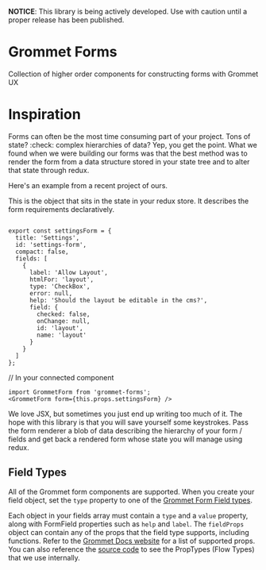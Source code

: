 __NOTICE__:
This library is being actively developed.  Use with caution until a proper release has been published.

# Grommet Forms
Collection of higher order components for constructing forms with Grommet UX

# Inspiration
Forms can often be the most time consuming part of your project.  Tons of state? :check: complex hierarchies of data? Yep, you get the point.  What we found when we were building our forms was that the best method was to render the form from a data structure stored in your state tree and to alter that state through redux.  

Here's an example from a recent project of ours.

This is the object that sits in the state in your redux store.  It describes the form requirements declaratively.
```

export const settingsForm = {
  title: 'Settings',
  id: 'settings-form',
  compact: false,
  fields: [
    {
      label: 'Allow Layout',
      htmlFor: 'layout',
      type: 'CheckBox',
      error: null,
      help: 'Should the layout be editable in the cms?',
      field: {
        checked: false,
        onChange: null,
        id: 'layout',
        name: 'layout'
      }
    }
  ]
};
```

// In your connected component
```
import GrommetForm from 'grommet-forms';
<GrommetForm form={this.props.settingsForm} />
```

We love JSX, but sometimes you just end up writing too much of it.  The hope with this library is that you will save yourself some keystrokes.  Pass the form renderer a blob of data describing the hierarchy of your form / fields and get back a rendered form whose state you will manage using redux.

## Field Types
All of the Grommet form components are supported.  When you create your field object, set the `type` property to one of the [Grommet Form Field types](https://github.com/RyanCCollins/grommet-forms/blob/master/src/FormFieldMap.js).

Each object in your fields array must contain a `type` and a `value` property, along with FormField properties such as `help` and `label`.  The `fieldProps` object can contain any of the props that the field type supports, including functions.  Refer to the [Grommet Docs website](https://grommet.github.io/docs/components) for a list of supported props.  You can also reference the [source code](https://github.com/RyanCCollins/grommet-forms/blob/master/src/GrommetForm/types.js) to see the PropTypes (Flow Types) that we use internally.

